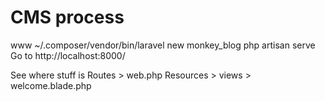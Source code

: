 # CMS process

www ~/.composer/vendor/bin/laravel new monkey_blog
php artisan serve
Go to http://localhost:8000/

See where stuff is
Routes > web.php
Resources > views > welcome.blade.php
